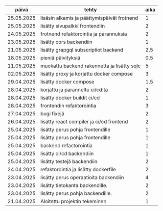 | päivä      | tehty                                       | aika |
| ---------- | ------------------------------------------- | ---- |
| 25.05.2025 | lisäsin alkamis ja päättymispäivät frotnend | 1    |
| 25.05.2025 | lisätty sivupalkki frontendiin              | 2    |
| 24.05.2025 | frotnend refaktorointia ja parannuksia      | 2    |
| 23.05.2025 | lisätty cors backendiin                     | 1    |
| 21.05.2025 | lisätty grapgql subscriptiot backend        | 2,5  |
| 18.05.2025 | pieniä päivityksiä                          | 0,5  |
| 11.05.2025 | muokattu backend rakennetta ja lisätty sqlc | 5    |
| 02.05.2025 | lisätty proxy ja korjattu docker compose    | 3    |
| 29.04.2025 | lisätty docker compose                      | 1,5  |
| 28.04.2025 | korjattu ja paranneltu ci/cd:tä             | 2    |
| 28.04.2025 | lisätty docker buildit ci/cd                | 1    |
| 28.04.2025 | frontendin refaktorointia                   | 3    |
| 27.04.2025 | bugi fixejä                                 | 2    |
| 26.04.2025 | lisätty react compiler ja ci/cd frontend    | 2    |
| 25.04.2025 | lisätty perus pohja frontendille            | 1    |
| 25.04.2025 | lisätty perus pohja frontendille            | 1    |
| 25.04.2025 | backend refactorointia                      | 1    |
| 25.04.2025 | lisätty ci/cd backendiin                    | 1    |
| 25.04.2025 | lisätty testejä backendiin                  | 2    |
| 24.04.2025 | refaktorointia ja lisätty dockerfile        | 2    |
| 23.04.2025 | lisätty perus operaatioita backendiin       | 4    |
| 23.04.2025 | lisätty tietokanta backendille.             | 2    |
| 23.04.2025 | lisätty perus pohja backendille.            | 2    |
| 21.04.2025 | Aloitettu projektin tekeminen               | 1    |
